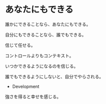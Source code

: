 # あなたにもできる

誰かにできることなら、あなたにもできる。

自分にもできることなら、誰でもできる。

信じて任せる。

コントロールよりもコンテキスト。

いつかできるようになるのを信じる。

誰でもできるようにしないと、自分でやらされる。

- Development

強さを得ると幸せを感じる。
